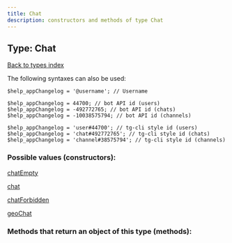 ```yaml
---
title: Chat
description: constructors and methods of type Chat
---
```

## Type: Chat  
[Back to types index](index.md)



The following syntaxes can also be used:

```
$help_appChangelog = '@username'; // Username

$help_appChangelog = 44700; // bot API id (users)
$help_appChangelog = -492772765; // bot API id (chats)
$help_appChangelog = -10038575794; // bot API id (channels)

$help_appChangelog = 'user#44700'; // tg-cli style id (users)
$help_appChangelog = 'chat#492772765'; // tg-cli style id (chats)
$help_appChangelog = 'channel#38575794'; // tg-cli style id (channels)
```


### Possible values (constructors):

[chatEmpty](../constructors/chatEmpty.md)  

[chat](../constructors/chat.md)  

[chatForbidden](../constructors/chatForbidden.md)  

[geoChat](../constructors/geoChat.md)  



### Methods that return an object of this type (methods):



